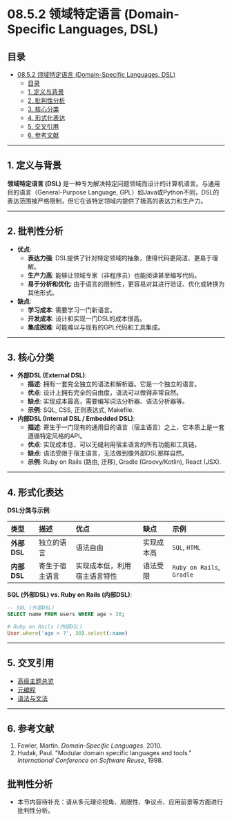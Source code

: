 # 08.5.2 领域特定语言 (Domain-Specific Languages, DSL)

## 目录

- [08.5.2 领域特定语言 (Domain-Specific Languages, DSL)](#0852-领域特定语言-domain-specific-languages-dsl)
  - [目录](#目录)
  - [1. 定义与背景](#1-定义与背景)
  - [2. 批判性分析](#2-批判性分析)
  - [3. 核心分类](#3-核心分类)
  - [4. 形式化表达](#4-形式化表达)
  - [5. 交叉引用](#5-交叉引用)
  - [6. 参考文献](#6-参考文献)

---

## 1. 定义与背景

**领域特定语言 (DSL)** 是一种专为解决特定问题领域而设计的计算机语言。与通用目的语言（General-Purpose Language, GPL）如Java或Python不同，DSL的表达范围被严格限制，但它在该特定领域内提供了极高的表达力和生产力。

---

## 2. 批判性分析

- **优点**:
  - **表达力强**: DSL提供了针对特定领域的抽象，使得代码更简洁、更易于理解。
  - **生产力高**: 能够让领域专家（非程序员）也能阅读甚至编写代码。
  - **易于分析和优化**: 由于语言的限制性，更容易对其进行验证、优化或转换为其他形式。
- **缺点**:
  - **学习成本**: 需要学习一门新语言。
  - **开发成本**: 设计和实现一门DSL的成本很高。
  - **集成困难**: 可能难以与现有的GPL代码和工具集成。

---

## 3. 核心分类

- **外部DSL (External DSL)**:
  - **描述**: 拥有一套完全独立的语法和解析器。它是一个独立的语言。
  - **优点**: 设计上拥有完全的自由度，语法可以做得非常自然。
  - **缺点**: 实现成本最高，需要编写词法分析器、语法分析器等。
  - **示例**: SQL, CSS, 正则表达式, Makefile.
- **内部DSL (Internal DSL / Embedded DSL)**:
  - **描述**: 寄生于一门现有的通用目的语言（宿主语言）之上，它本质上是一套遵循特定风格的API。
  - **优点**: 实现成本低，可以无缝利用宿主语言的所有功能和工具链。
  - **缺点**: 语法受限于宿主语言，无法做到像外部DSL那样自然。
  - **示例**: Ruby on Rails (路由, 迁移), Gradle (Groovy/Kotlin), React (JSX).

---

## 4. 形式化表达

**DSL分类与示例**:

| 类型 | 描述 | 优点 | 缺点 | 示例 |
| :--- | :--- | :--- | :--- | :--- |
| **外部DSL** | 独立的语言 | 语法自由 | 实现成本高 | `SQL`, `HTML` |
| **内部DSL** | 寄生于宿主语言 | 实现成本低，利用宿主语言特性 | 语法受限 | `Ruby on Rails`, `Gradle` |

**SQL (外部DSL) vs. Ruby on Rails (内部DSL)**:

```sql
-- SQL (外部DSL)
SELECT name FROM users WHERE age > 30;
```

```ruby
# Ruby on Rails (内部DSL)
User.where('age > ?', 30).select(:name)
```

---

## 5. 交叉引用

- [高级主题总览](README.md)
- [元编程](08.5.1_Metaprogramming.md)
- [语法与文法](../08.1_Language_Design_and_Specification/08.1.2_Syntax_and_Grammars.md)

---

## 6. 参考文献

1. Fowler, Martin. *Domain-Specific Languages*. 2010.
2. Hudak, Paul. "Modular domain specific languages and tools." *International Conference on Software Reuse*, 1998.


## 批判性分析

- 本节内容待补充：请从多元理论视角、局限性、争议点、应用前景等方面进行批判性分析。
